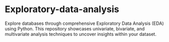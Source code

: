 # Exploratory-data-analysis
Explore databases through comprehensive Exploratory Data Analysis (EDA) using Python. This repository showcases univariate, bivariate, and multivariate analysis techniques to uncover insights within your dataset.
